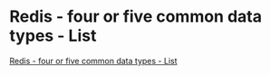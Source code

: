 # Redis - four or five common data types - List
[Redis - four or five common data types - List](https://aiwithcloud.com/2022/09/15/redis___four_or_five_common_data_types___list/)